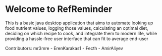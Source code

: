 # Welcome to RefReminder 

This is a basic java desktop application that aims to automate looking up food nutrient values, logging those values, calculating an optimal diet, deciding on which recipe to cook, and integrate them to modern life, while providing a hassle-free user interface that can fit to average end-user

Contributors: mr3mre - ErenKarakas1 - Fecth - AmirAliyev
